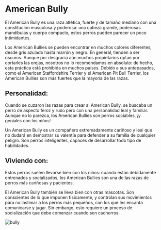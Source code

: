 # American Bully
El American Bully es una raza atlética, fuerte y de tamaño mediano con una constitución musculosa y poderosa: una cabeza grande, poderosas mandíbulas y cuerpo compacto, estos perros pueden parecer un poco intimidantes.

Los American Bullies se pueden encontrar en muchos colores diferentes, desde gris azulado hasta marrón y negro. En general, tienden a ser oscuros. Aunque por desgracia aún muchos propietarios optan por cortarles las orejas, nosotros no lo recomendamos en absoluto: de hecho, esta práctica está prohibida en muchos países. Debido a sus antepasados, como el American Staffordshire Terrier y el American Pit Bull Terrier, los American Bullies son más fuertes que la mayoría de las razas.
## Personalidad:

Cuando se cuzaron las razas para crear al American Bully, se buscaba un perro de aspecto feroz y rudo pero con una personalidad leal y familiar. Aunque no lo parezca, los American Bullies son perros sociables, ¡y geniales con los niños!

Un American Bully es un compañero extremadamente cariñoso y leal que no dudará en demostrar su valentía para defender a su familia de cualquier peligro. Son perros inteligentes, capaces de desarrollar todo tipo de habilidades.
## Viviendo con:

Estos perros suelen llevarse bien con los niños: cuando están debidamente entrenados y socializados, los American Bullies son una de las razas de perros más cariñosas y pacientes.

El American Bully también se lleva bien con otras mascotas. Son conscientes de lo que imponen físicamente, y controlan sus movimientos para no lastimar a los perros más pequeños, con los que les encanta comunicarse y jugar. Sin embargo, esto requiere un proceso de socialización que debe comenzar cuando son cachorros.

![bully](https://upload.wikimedia.org/wikipedia/commons/a/ab/American_Bully.png)